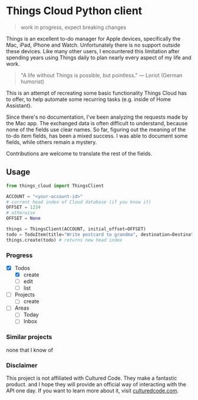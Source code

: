 # Things Cloud Python client

> work in progress, expect breaking changes

Things is an excellent to-do manager for Apple devices, specifically the Mac, iPad, iPhone and Watch. Unfortunately there is no support outside these devices. Like many other users, I encountered this limitation after spending years using Things daily to plan nearly every aspect of my life and work.

> "A life without Things is possible, but pointless." — Loriot (German humorist)

This is an attempt of recreating some basic functionality Things Cloud has to offer, to help automate some recurring tasks (e.g. inside of Home Assistant).

Since there's no documentation, I've been analyzing the requests made by the Mac app. The exchanged data is often difficult to understand, because none of the fields use clear names. So far, figuring out the meaning of the to-do item fields, has been a mixed success. I was able to document some fields, while others remain a mystery.

Contributions are welcome to translate the rest of the fields.

## Usage

```python
from things_cloud import ThingsClient

ACCOUNT = "<your-account-id>"
# current head index of Cloud database (if you know it)
OFFSET = 1234
# otherwise
OFFSET = None

things = ThingsClient(ACCOUNT, initial_offset=OFFSET)
todo = TodoItem(title="Write postcard to grandma", destination=Destination.INBOX)
things.create(todo) # returns new head index
```

### Progress

- [x] Todos
  - [x] create
  - [ ] edit
  - [ ] list
- [ ] Projects
  - [ ] create
- [ ] Areas
  - [ ] Today
  - [ ] Inbox

### Similar projects

none that I know of

### Disclaimer

This project is not affiliated with Cultured Code. They make a fantastic product. and I hope they will provide an official way of interacting with the API one day. If you want to learn more about it, visit [culturedcode.com](https://culturedcode.com/things/).
